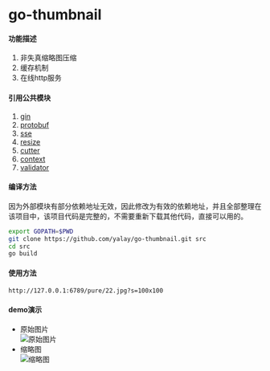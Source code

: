# go-thumbnail
#### 功能描述
1. 非失真缩略图压缩
2. 缓存机制
3. 在线http服务

#### 引用公共模块
1. [gin](https://github.com/gin-gonic/gin.git)
2. [protobuf](https://github.com/golang/protobuf.git)
3. [sse](https://github.com/manucorporat/sse.git)
4. [resize](https://github.com/nfnt/resize.git)
5. [cutter](https://github.com/oliamb/cutter.git)
6. [context](https://github.com/golang/net.git)
7. [validator](https://github.com/go-playground/validator.git)

#### 编译方法
因为外部模块有部分依赖地址无效，因此修改为有效的依赖地址，并且全部整理在该项目中，该项目代码是完整的，不需要重新下载其他代码，直接可以用的。
```bash
export GOPATH=$PWD
git clone https://github.com/yalay/go-thumbnail.git src
cd src
go build
```

#### 使用方法
```bash
http://127.0.0.1:6789/pure/22.jpg?s=100x100
```

#### demo演示
 - 原始图片  
![原始图片](https://github.com/yalay/go-thumbnail/blob/master/public/pure/22.jpg)
 - 缩略图  
![缩略图](https://github.com/yalay/go-thumbnail/blob/master/cache/%252FPure%252F22.jpg100x100)
